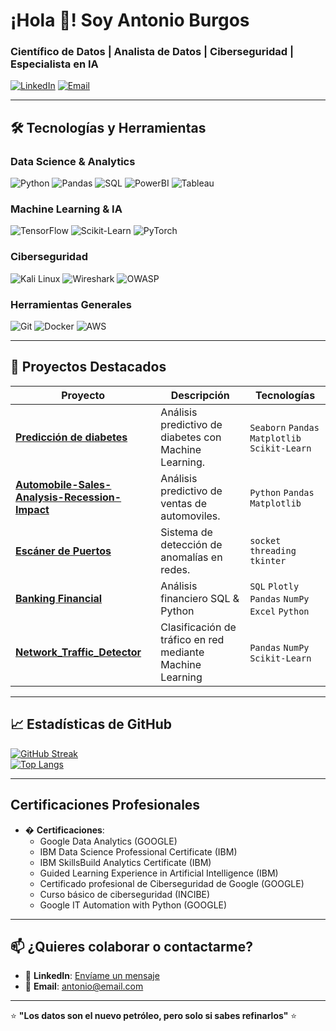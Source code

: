 # ¡Hola 👋! Soy Antonio Burgos  
### **Científico de Datos | Analista de Datos | Ciberseguridad | Especialista en IA**  

[![LinkedIn](https://img.shields.io/badge/LinkedIn-Antonio_Burgos-%230A66C2?style=flat&logo=linkedin)](https://www.linkedin.com/in/antonio-burgos91/)
[![Email](https://img.shields.io/badge/Email-antonio%40hotmail.com-%23EA4335?style=flat&logo=gmail)](mailto:antonio@hotmail.com)

---

## **🛠️ Tecnologías y Herramientas**  

### **Data Science & Analytics**  
![Python](https://img.shields.io/badge/Python-3776AB?style=flat&logo=python&logoColor=white)
![Pandas](https://img.shields.io/badge/Pandas-150458?style=flat&logo=pandas&logoColor=white)
![SQL](https://img.shields.io/badge/SQL-4479A1?style=flat&logo=mysql&logoColor=white)
![PowerBI](https://img.shields.io/badge/PowerBI-F2C811?style=flat&logo=powerbi&logoColor=black)
![Tableau](https://img.shields.io/badge/Tableau-E97627?style=flat&logo=tableau&logoColor=white)

### **Machine Learning & IA**  
![TensorFlow](https://img.shields.io/badge/TensorFlow-FF6F00?style=flat&logo=tensorflow&logoColor=white)
![Scikit-Learn](https://img.shields.io/badge/ScikitLearn-F7931E?style=flat&logo=scikitlearn&logoColor=white)
![PyTorch](https://img.shields.io/badge/PyTorch-EE4C2C?style=flat&logo=pytorch&logoColor=white)

### **Ciberseguridad**  
![Kali Linux](https://img.shields.io/badge/Kali_Linux-557C94?style=flat&logo=kalilinux&logoColor=white)
![Wireshark](https://img.shields.io/badge/Wireshark-1679A7?style=flat&logo=wireshark&logoColor=white)
![OWASP](https://img.shields.io/badge/OWASP-000000?style=flat&logo=owasp&logoColor=white)

### **Herramientas Generales**  
![Git](https://img.shields.io/badge/Git-F05032?style=flat&logo=git&logoColor=white)
![Docker](https://img.shields.io/badge/Docker-2496ED?style=flat&logo=docker&logoColor=white)
![AWS](https://img.shields.io/badge/AWS-232F3E?style=flat&logo=amazonaws&logoColor=white)

---

## **🚀 Proyectos Destacados**  

| Proyecto | Descripción | Tecnologías |  
|----------|-------------|-------------|  
| **[Predicción de diabetes](https://github.com/AntonioBurgos91/modelo_diabetes_ml)** | Análisis predictivo de diabetes con Machine Learning. | `Seaborn` `Pandas` `Matplotlib` `Scikit-Learn` |  
| **[Automobile-Sales-Analysis-Recession-Impact](https://github.com/AntonioBurgos91/Automobile-Sales-Analysis-Recession-Impact)** | Análisis predictivo de ventas de automoviles. | `Python` `Pandas` `Matplotlib` |  
| **[Escáner de Puertos](https://github.com/AntonioBurgos91/PortScannerAndSSLChecker)** | Sistema de detección de anomalías en redes. | `socket` `threading` `tkinter`  |  
| **[Banking Financial](https://github.com/AntonioBurgos91/banking-financial-eda-sql-python)** | Análisis financiero SQL & Python | `SQL` `Plotly` `Pandas` `NumPy` `Excel` `Python` |  
| **[Network_Traffic_Detector](https://github.com/AntonioBurgos91/Network_Traffic_Detector)** | Clasificación de tráfico en red mediante Machine Learning | `Pandas` `NumPy` `Scikit-Learn` |

---

## **📈 Estadísticas de GitHub**  

[![GitHub Streak](https://streak-stats.demolab.com?user=AntonioBurgos91&theme=dark)](https://git.io/streak-stats)  
[![Top Langs](https://github-readme-stats.vercel.app/api/top-langs/?username=AntonioBurgos91&layout=compact&theme=vision-friendly-dark)](https://github.com/AntonioBurgos91)

---

## **Certificaciones Profesionales**  
  
- � **Certificaciones**:  
  - Google Data Analytics (GOOGLE)
  - IBM Data Science Professional Certificate (IBM)
  - IBM SkillsBuild Analytics Certificate (IBM)
  - Guided Learning Experience in Artificial Intelligence (IBM)
  - Certificado profesional de Ciberseguridad de Google (GOOGLE)
  - Curso básico de ciberseguridad (INCIBE)
  - Google IT Automation with Python (GOOGLE) 

---

## **📫 ¿Quieres colaborar o contactarme?**  
- 💬 **LinkedIn**: [Envíame un mensaje](https://www.linkedin.com/in/antonio-burgos91/)  
- 📧 **Email**: [antonio@email.com](mailto:burgosbriales@hotmail.com)   

---

⭐ **"Los datos son el nuevo petróleo, pero solo si sabes refinarlos"** ⭐  
